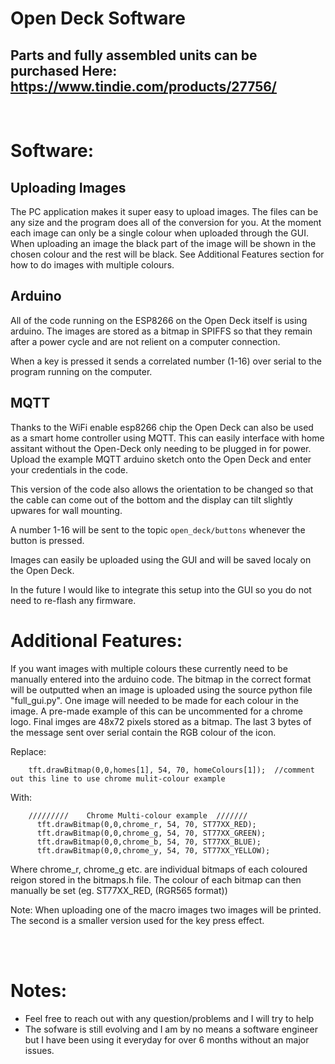 # Open Deck Software

## Parts and fully assembled units can be purchased Here: https://www.tindie.com/products/27756/  
<br>


# Software:
## Uploading Images
The PC application makes it super easy to upload images. The files can be any size and the program does all of the conversion for you. At the moment each image can only be a single colour when uploaded through the GUI. When uploading an image the black part of the image will be shown in the chosen colour and the rest will be black. See Additional Features section for how to do images with multiple colours.

## Arduino
All of the code running on the ESP8266 on the Open Deck itself is using arduino. The images are stored as a bitmap in SPIFFS so that they remain after a power cycle and are not relient on a computer connection.

When a key is pressed it sends a correlated number (1-16) over serial to the program running on the computer. 

## MQTT
Thanks to the WiFi enable esp8266 chip the Open Deck can also be used as a smart home controller using MQTT. This can easily interface with home assitant without the Open-Deck only needing to be plugged in for power. Upload the example MQTT arduino sketch onto the Open Deck and enter your credentials in the code. 

This version of the code also allows the orientation to be changed so that the cable can come out of the bottom and the display can tilt slightly upwares for wall mounting.

A number 1-16 will be sent to the topic ```open_deck/buttons``` whenever the button is pressed.

Images can easily be uploaded using the GUI and will be saved localy on the Open Deck.

In the future I would like to integrate this setup into the GUI so you do not need to re-flash any firmware.

# Additional Features:
If you want images with multiple colours these currently need to be manually entered into the arduino code. The bitmap in the correct format will be outputted when an image is uploaded using the source python file "full_gui.py". One image will needed to be made for each colour in the image. A pre-made example of this can be uncommented for a chrome logo. Final imges are 48x72 pixels stored as a bitmap. The last 3 bytes of the message sent over serial contain the RGB colour of the icon.

Replace:

        tft.drawBitmap(0,0,homes[1], 54, 70, homeColours[1]);  //comment out this line to use chrome mulit-colour example

With:

        /////////    Chrome Multi-colour example  ///////
          tft.drawBitmap(0,0,chrome_r, 54, 70, ST77XX_RED);   
          tft.drawBitmap(0,0,chrome_g, 54, 70, ST77XX_GREEN);
          tft.drawBitmap(0,0,chrome_b, 54, 70, ST77XX_BLUE);
          tft.drawBitmap(0,0,chrome_y, 54, 70, ST77XX_YELLOW);

Where chrome_r, chrome_g etc. are individual bitmaps of each coloured reigon stored in the bitmaps.h file. The colour of each bitmap can then manually be set (eg. ST77XX_RED, (RGR565 format)) 

Note:  When uploading one of the macro images two images will be printed. The second is a smaller version used for the key press effect.
        
<br>
<br>

# Notes:
- Feel free to reach out with any question/problems and I will try to help
- The sofware is still evolving and I am by no means a software engineer but I have been using it everyday for over 6 months without an major issues.

